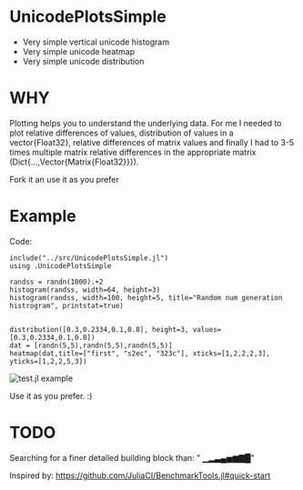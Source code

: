 # UnicodePlotsSimple
- Very simple vertical unicode histogram
- Very simple unicode heatmap
- Very simple unicode distribution 


# WHY
Plotting helps you to understand the underlying data. For me I needed to plot relative differences of values, distribution of values in a vector{Float32}, relative differences of matrix values and finally I had to 3-5 times multiple matrix relative differences in the appropriate matrix (Dict{...,Vector{Matrix{Float32}}}). 

Fork it an use it as you prefer

# Example
Code:
```
include("../src/UnicodePlotsSimple.jl")
using .UnicodePlotsSimple

randss = randn(1000).+2
histogram(randss, width=64, height=3)
histogram(randss, width=100, height=5, title="Random num generation histrogram", printstat=true)


distribution([0.3,0.2334,0.1,0.8], height=3, values=[0.3,0.2334,0.1,0.8])
dat = [randn(5,5),randn(5,5),randn(5,5)]
heatmap(dat,title=["first", "s2ec", "323c"], xticks=[1,2,2,2,3], yticks=[1,2,2,5,3])
```
![test.jl example](/assets/images/test.jl.example.png)

Use it as you prefer. :)

# TODO
Searching for a finer detailed building block than: " ▁▂▃▄▅▆▇█"


Inspired by: https://github.com/JuliaCI/BenchmarkTools.jl#quick-start
